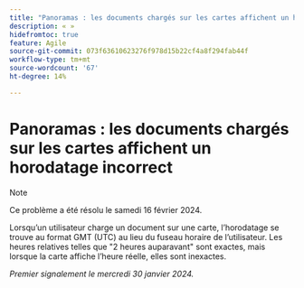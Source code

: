 ```yaml
---
title: "Panoramas : les documents chargés sur les cartes affichent un horodatage incorrect"
description: « »
hidefromtoc: true
feature: Agile
source-git-commit: 073f63610623276f978d15b22cf4a8f294fab44f
workflow-type: tm+mt
source-wordcount: '67'
ht-degree: 14%

---
```



# Panoramas : les documents chargés sur les cartes affichent un horodatage incorrect

>[!NOTE]
>
>Ce problème a été résolu le samedi 16 février 2024.

Lorsqu’un utilisateur charge un document sur une carte, l’horodatage se trouve au format GMT (UTC) au lieu du fuseau horaire de l’utilisateur. Les heures relatives telles que &quot;2 heures auparavant&quot; sont exactes, mais lorsque la carte affiche l’heure réelle, elles sont inexactes.

_Premier signalement le mercredi 30 janvier 2024._
